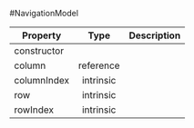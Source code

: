 #NavigationModel

| Property |      Type     |  Description |
|----------|:-------------:|-------------:|
| constructor |  |              |
| column | reference |              |
| columnIndex | intrinsic |              |
| row | intrinsic |              |
| rowIndex | intrinsic |              |
